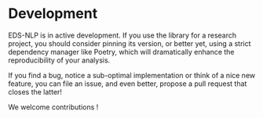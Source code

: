 # Development

EDS-NLP is in active development. If you use the library for a research project, you should consider pinning its version, or better yet, using a strict dependency manager like Poetry, which will dramatically enhance the reproducibility of your analysis.

If you find a bug, notice a sub-optimal implementation or think of a nice new feature, you can file an issue, and even better, propose a pull request that closes the latter!

We welcome contributions !
